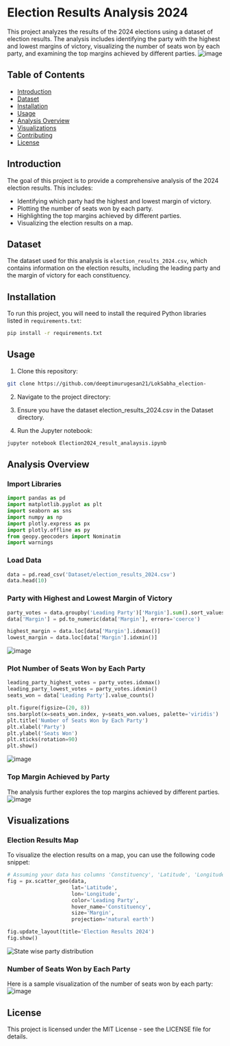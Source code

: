 # Election Results Analysis 2024

This project analyzes the results of the 2024 elections using a dataset of election results. The analysis includes identifying the party with the highest and lowest margins of victory, visualizing the number of seats won by each party, and examining the top margins achieved by different parties.
![image](https://github.com/deeptimurugesan21/LokSabha_election-/assets/131357285/505ffdbd-3006-4788-8b7c-889d136946ae)

## Table of Contents
- [Introduction](#introduction)
- [Dataset](#dataset)
- [Installation](#installation)
- [Usage](#usage)
- [Analysis Overview](#analysis-overview)
- [Visualizations](#visualizations)
- [Contributing](#contributing)
- [License](#license)

## Introduction

The goal of this project is to provide a comprehensive analysis of the 2024 election results. This includes:
- Identifying which party had the highest and lowest margin of victory.
- Plotting the number of seats won by each party.
- Highlighting the top margins achieved by different parties.
- Visualizing the election results on a map.

## Dataset

The dataset used for this analysis is `election_results_2024.csv`, which contains information on the election results, including the leading party and the margin of victory for each constituency.

## Installation

To run this project, you will need to install the required Python libraries listed in `requirements.txt`:

```sh
pip install -r requirements.txt
```

## Usage
1. Clone this repository:

```sh
git clone https://github.com/deeptimurugesan21/LokSabha_election-
```

2. Navigate to the project directory:


3. Ensure you have the dataset election_results_2024.csv in the Dataset directory.

4. Run the Jupyter notebook:

```sh
jupyter notebook Election2024_result_analaysis.ipynb
```
## Analysis Overview
### Import Libraries

```python
import pandas as pd
import matplotlib.pyplot as plt
import seaborn as sns
import numpy as np
import plotly.express as px
import plotly.offline as py
from geopy.geocoders import Nominatim
import warnings
```

### Load Data

```python
data = pd.read_csv('Dataset/election_results_2024.csv')
data.head(10)
```

### Party with Highest and Lowest Margin of Victory

```python
party_votes = data.groupby('Leading Party')['Margin'].sum().sort_values(ascending=False)
data['Margin'] = pd.to_numeric(data['Margin'], errors='coerce')

highest_margin = data.loc[data['Margin'].idxmax()]
lowest_margin = data.loc[data['Margin'].idxmin()]
```
![image](https://github.com/deeptimurugesan21/LokSabha_election-/assets/131357285/218cf977-8ddf-4d79-b5bb-2c14bfff1efd)

### Plot Number of Seats Won by Each Party

```python
leading_party_highest_votes = party_votes.idxmax()
leading_party_lowest_votes = party_votes.idxmin()
seats_won = data['Leading Party'].value_counts()

plt.figure(figsize=(20, 8))
sns.barplot(x=seats_won.index, y=seats_won.values, palette='viridis')
plt.title('Number of Seats Won by Each Party')
plt.xlabel('Party')
plt.ylabel('Seats Won')
plt.xticks(rotation=90)
plt.show()
```
![image](https://github.com/deeptimurugesan21/LokSabha_election-/assets/131357285/667f0cc5-7567-4b02-81cd-30b089de3783)

### Top Margin Achieved by Party
The analysis further explores the top margins achieved by different parties.
![image](https://github.com/deeptimurugesan21/LokSabha_election-/assets/131357285/bfc0e197-8dc1-4797-b620-3d1cb703546c)

## Visualizations
### Election Results Map
To visualize the election results on a map, you can use the following code snippet:
```python
# Assuming your data has columns 'Constituency', 'Latitude', 'Longitude', 'Leading Party'
fig = px.scatter_geo(data,
                     lat='Latitude',
                     lon='Longitude',
                     color='Leading Party',
                     hover_name='Constituency',
                     size='Margin',
                     projection='natural earth')

fig.update_layout(title='Election Results 2024')
fig.show()
```
![State wise party distribution](https://github.com/deeptimurugesan21/LokSabha_election-/assets/131357285/0e5877f2-251c-4af9-b59e-8e0430cb3a81)

### Number of Seats Won by Each Party
Here is a sample visualization of the number of seats won by each party:
![image](https://github.com/deeptimurugesan21/LokSabha_election-/assets/131357285/9d8cb79b-f35a-4c49-ae78-dbdd076cc83e)

## License
This project is licensed under the MIT License - see the LICENSE file for details.
